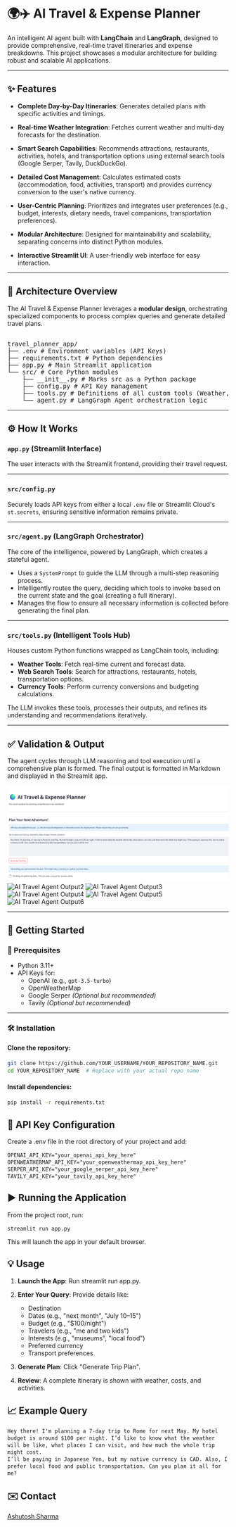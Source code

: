 # 🌍✈️ AI Travel & Expense Planner

An intelligent AI agent built with **LangChain** and **LangGraph**, designed to provide comprehensive, real-time travel itineraries and expense breakdowns. This project showcases a modular architecture for building robust and scalable AI applications.

---

## ✨ Features

- **Complete Day-by-Day Itineraries**: Generates detailed plans with specific activities and timings.

- **Real-time Weather Integration**: Fetches current weather and multi-day forecasts for the destination.

- **Smart Search Capabilities**: Recommends attractions, restaurants, activities, hotels, and transportation options using external search tools (Google Serper, Tavily, DuckDuckGo).

- **Detailed Cost Management**: Calculates estimated costs (accommodation, food, activities, transport) and provides currency conversion to the user's native currency.

- **User-Centric Planning**: Prioritizes and integrates user preferences (e.g., budget, interests, dietary needs, travel companions, transportation preferences).

- **Modular Architecture**: Designed for maintainability and scalability, separating concerns into distinct Python modules.

- **Interactive Streamlit UI**: A user-friendly web interface for easy interaction.

---

## 🧠 Architecture Overview

The AI Travel & Expense Planner leverages a **modular design**, orchestrating specialized components to process complex queries and generate detailed travel plans.


<pre lang="markdown"> 
travel_planner_app/
├── .env # Environment variables (API Keys) 
├── requirements.txt # Python dependencies 
├── app.py # Main Streamlit application 
└── src/ # Core Python modules 
    ├── __init__.py # Marks src as a Python package 
    ├── config.py # API Key management 
    ├── tools.py # Definitions of all custom tools (Weather, Currency, Search, Calculator) 
    └── agent.py # LangGraph Agent orchestration logic 
</pre>

---

## ⚙️ How It Works

### `app.py` (Streamlit Interface)
The user interacts with the Streamlit frontend, providing their travel request.

---

### `src/config.py`
Securely loads API keys from either a local `.env` file or Streamlit Cloud's `st.secrets`, ensuring sensitive information remains private.

---

### `src/agent.py` (LangGraph Orchestrator)
The core of the intelligence, powered by LangGraph, which creates a stateful agent.

- Uses a `SystemPrompt` to guide the LLM through a multi-step reasoning process.
- Intelligently routes the query, deciding which tools to invoke based on the current state and the goal (creating a full itinerary).
- Manages the flow to ensure all necessary information is collected before generating the final plan.

---

### `src/tools.py` (Intelligent Tools Hub)
Houses custom Python functions wrapped as LangChain tools, including:

- **Weather Tools**: Fetch real-time current and forecast data.
- **Web Search Tools**: Search for attractions, restaurants, hotels, transportation options.
- **Currency Tools**: Perform currency conversions and budgeting calculations.

The LLM invokes these tools, processes their outputs, and refines its understanding and recommendations iteratively.

---

## ✅ Validation & Output
The agent cycles through LLM reasoning and tool execution until a comprehensive plan is formed. The final output is formatted in Markdown and displayed in the Streamlit app.

![AI Travel Agent Output](images/Travel_agent_homescreen.png)
![AI Travel Agent Output2](images/Travel_agent_Response1.png)
![AI Travel Agent Output3](images/Travel_agent_Response4.png)
![AI Travel Agent Output4](images/Travel_agent_Response5.png)
![AI Travel Agent Output5](images/Travel_agent_Response6.png)
![AI Travel Agent Output6](images/Travel_agent_Response7.png)

---

## 🚀 Getting Started

### 🔧 Prerequisites
- Python 3.11+
- API Keys for:
  - OpenAI (e.g., `gpt-3.5-turbo`)
  - OpenWeatherMap
  - Google Serper *(Optional but recommended)*
  - Tavily *(Optional but recommended)*

---

### 🛠️ Installation

#### Clone the repository:
```bash
git clone https://github.com/YOUR_USERNAME/YOUR_REPOSITORY_NAME.git
cd YOUR_REPOSITORY_NAME  # Replace with your actual repo name
```

#### Install dependencies:
```bash
pip install -r requirements.txt
```

## 🔐 API Key Configuration
Create a .env file in the root directory of your project and add:

```
OPENAI_API_KEY="your_openai_api_key_here"
OPENWEATHERMAP_API_KEY="your_openweathermap_api_key_here"
SERPER_API_KEY="your_google_serper_api_key_here"
TAVILY_API_KEY="your_tavily_api_key_here"
```

## ▶️ Running the Application
From the project root, run:

```
streamlit run app.py
```

This will launch the app in your default browser.


## 💡 Usage
1. **Launch the App**: Run streamlit run app.py.

2. **Enter Your Query**: Provide details like:
    - Destination
    - Dates (e.g., "next month", "July 10–15")
    - Budget (e.g., "$100/night")
    - Travelers (e.g., "me and two kids")
    - Interests (e.g., "museums", "local food")
    - Preferred currency
    - Transport preferences

3. **Generate Plan**: Click "Generate Trip Plan".

4. **Review**: A complete itinerary is shown with weather, costs, and activities.


## 📈 Example Query

```
Hey there! I'm planning a 7-day trip to Rome for next May. My hotel budget is around $100 per night. I’d like to know what the weather will be like, what places I can visit, and how much the whole trip might cost. 
I’ll be paying in Japanese Yen, but my native currency is CAD. Also, I prefer local food and public transportation. Can you plan it all for me?
```


## ✉️ Contact
[Ashutosh Sharma](www.linkedin.com/in/ashutoshsharma25)
